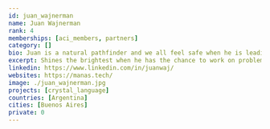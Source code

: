 ```yaml
---
id: juan_wajnerman
name: Juan Wajnerman
rank: 4
memberships: [aci_members, partners]
category: []
bio: Juan is a natural pathfinder and we all feel safe when he is leading the way. He shines the brightest when he has the chance to work on problems with no immediate solution, and is a skilled craftsman when it comes to building a solid structure for others to join and collaborate. Wise and patient, he might seem a private person. Once you get to know him and he sees the opportunity to express his ideas, he will bring well founded opinions and solutions to the team. To unwind after a long day, Juan enjoys cooking and has delighted us several times with his skills as a chef. He is currently learning how to play the piano and fly a plane, and is one of the proud creators of Crystal.
excerpt: Shines the brightest when he has the chance to work on problems with no immediate solution.
linkedin: https://www.linkedin.com/in/juanwaj/
websites: https://manas.tech/
image: ./juan_wajnerman.jpg
projects: [crystal_language]
countries: [Argentina]
cities: [Buenos Aires]
private: 0
---
```

